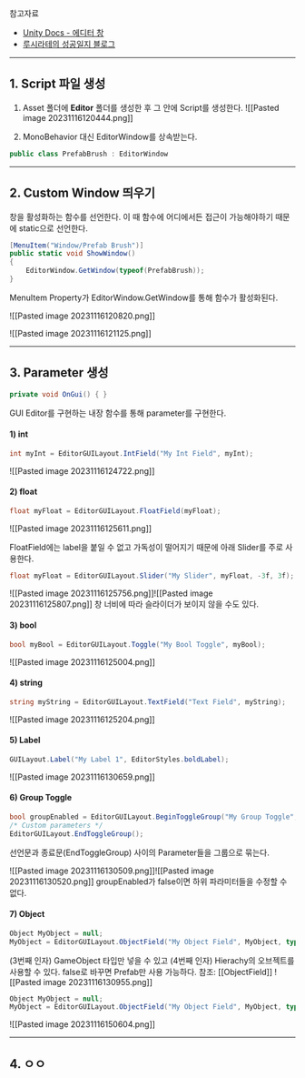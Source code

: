 
참고자료
- [Unity Docs - 에디터 창](https://docs.unity3d.com/kr/2021.3/Manual/editor-EditorWindows.html)
- [루시라테의 성공일지 블로그](https://rucira-tte.tistory.com/270)

---
## 1. Script 파일 생성

1. Asset 폴더에 <b>Editor</b> 폴더를 생성한 후 그 안에 Script를 생성한다.
![[Pasted image 20231116120444.png]]

2. MonoBehavior 대신 EditorWindow를 상속받는다.
```cs
public class PrefabBrush : EditorWindow
```

---
## 2. Custom Window 띄우기

창을 활성화하는 함수를 선언한다. 
이 때 함수에 어디에서든 접근이 가능해야하기 때문에 static으로 선언한다.
```cs
[MenuItem("Window/Prefab Brush")]
public static void ShowWindow()
{
	EditorWindow.GetWindow(typeof(PrefabBrush));
}
```
MenuItem Property가 EditorWindow.GetWindow를 통해 함수가 활성화된다.

![[Pasted image 20231116120820.png]]

![[Pasted image 20231116121125.png]]

---
## 3. Parameter 생성

```cs
private void OnGui() { }
```
GUI Editor를 구현하는 내장 함수를 통해 parameter를 구현한다.

#### 1) int
```cs
int myInt = EditorGUILayout.IntField("My Int Field", myInt);
```
![[Pasted image 20231116124722.png]]

#### 2) float
```cs
float myFloat = EditorGUILayout.FloatField(myFloat);
```
![[Pasted image 20231116125611.png]]

FloatField에는 label을 붙일 수 없고 가독성이 떨어지기 때문에 아래 Slider를 주로 사용한다.

```cs
float myFloat = EditorGUILayout.Slider("My Slider", myFloat, -3f, 3f);
```
![[Pasted image 20231116125756.png]]![[Pasted image 20231116125807.png]]
창 너비에 따라 슬라이더가 보이지 않을 수도 있다.

#### 3) bool
```cs
bool myBool = EditorGUILayout.Toggle("My Bool Toggle", myBool);
```
![[Pasted image 20231116125004.png]]

#### 4) string
```cs
string myString = EditorGUILayout.TextField("Text Field", myString);
```
![[Pasted image 20231116125204.png]]

#### 5) Label
```cs
GUILayout.Label("My Label 1", EditorStyles.boldLabel);
```

![[Pasted image 20231116130659.png]]
#### 6) Group Toggle

```cs
bool groupEnabled = EditorGUILayout.BeginToggleGroup("My Group Toggle", groupEnabled);
/* Custom parameters */
EditorGUILayout.EndToggleGroup();
```
선언문과 종료문(EndToggleGroup) 사이의 Parameter들을 그룹으로 묶는다.

![[Pasted image 20231116130509.png]]![[Pasted image 20231116130520.png]]
groupEnabled가 false이면 하위 파라미터들을 수정할 수 없다.


#### 7) Object
```cs
Object MyObject = null;
MyObject = EditorGUILayout.ObjectField("My Object Field", MyObject, typeof(GameObject), true);
```
(3번째 인자) GameObject 타입만 넣을 수 있고
(4번째 인자) Hierachy의 오브젝트를 사용할 수 있다. false로 바꾸면 Prefab만 사용 가능하다.
참조: [[ObjectField]]
![[Pasted image 20231116130955.png]]

```cs
Object MyObject = null;
MyObject = EditorGUILayout.ObjectField("My Object Field", MyObject, typeof(Sprite), false);
```
![[Pasted image 20231116150604.png]]


---
## 4. ㅇㅇ
